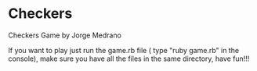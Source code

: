 Checkers
========

Checkers Game
by Jorge Medrano

If you want to play just run the game.rb file ( type "ruby game.rb" in the console), make sure you have all 
the files in the same directory, have fun!!!
